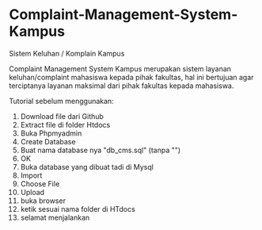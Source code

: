 # Complaint-Management-System-Kampus
Sistem Keluhan / Komplain Kampus

Complaint Management System Kampus merupakan sistem layanan keluhan/complaint mahasiswa kepada pihak fakultas, hal ini bertujuan agar terciptanya layanan maksimal dari pihak fakultas kepada mahasiswa.

Tutorial sebelum menggunakan:

1. Download file dari Github
2. Extract file di folder Htdocs
3. Buka Phpmyadmin
4. Create Database
5. Buat nama database nya "db_cms.sql" (tanpa "")
6. OK
7. Buka database yang dibuat tadi di Mysql
8. Import
9. Choose File
10. Upload
11. buka browser
12. ketik sesuai nama folder di HTdocs
11. selamat menjalankan
